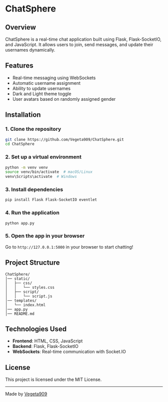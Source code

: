 # ChatSphere

## Overview
ChatSphere is a real-time chat application built using Flask, Flask-SocketIO, and JavaScript. It allows users to join, send messages, and update their usernames dynamically.

## Features
- Real-time messaging using WebSockets
- Automatic username assignment
- Ability to update usernames
- Dark and Light theme toggle
- User avatars based on randomly assigned gender

## Installation
### 1. Clone the repository
```bash
git clone https://github.com/Vegeta909/ChatSphere.git
cd ChatSphere
```

### 2. Set up a virtual environment
```bash
python -m venv venv
source venv/bin/activate  # macOS/Linux
venv\Scripts\activate  # Windows
```

### 3. Install dependencies
```bash
pip install Flask Flask-SocketIO eventlet
```

### 4. Run the application
```bash
python app.py
```

### 5. Open the app in your browser
Go to `http://127.0.0.1:5000` in your browser to start chatting!

## Project Structure
```
ChatSphere/
│── static/
│   ├── css/
│   │   └── styles.css
│   ├── script/
│   │   └── script.js
│── templates/
│   └── index.html
│── app.py
│── README.md
```

## Technologies Used
- **Frontend**: HTML, CSS, JavaScript
- **Backend**: Flask, Flask-SocketIO
- **WebSockets**: Real-time communication with Socket.IO

## License
This project is licensed under the MIT License.

---
Made by [Vegeta909](https://github.com/Vegeta909)
